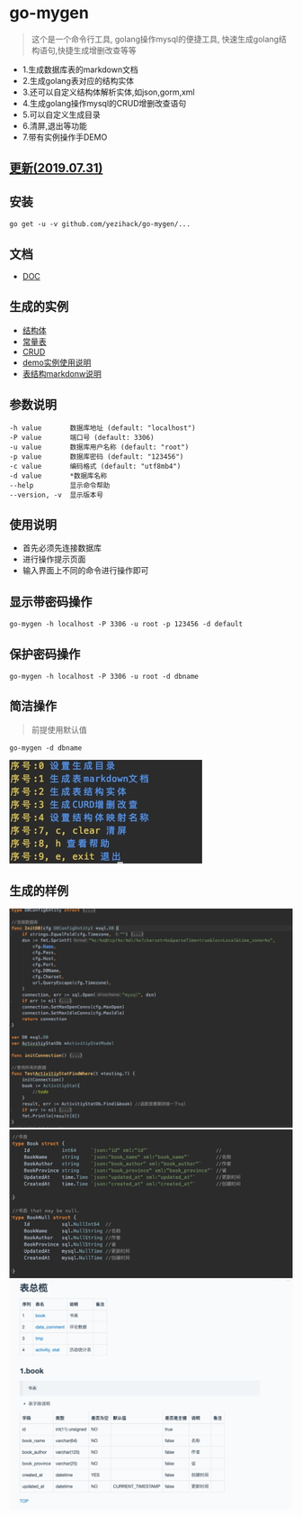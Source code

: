 # go-mygen
> 这个是一个命令行工具,
golang操作mysql的便捷工具, 快速生成golang结构语句,快捷生成增删改查等等


- 1.生成数据库表的markdown文档
- 2.生成golang表对应的结构实体
- 3.还可以自定义结构体解析实体,如json,gorm,xml
- 4.生成golang操作mysql的CRUD增删改查语句
- 5.可以自定义生成目录
- 6.清屏,退出等功能
- 7.带有实例操作手DEMO


## [更新(2019.07.31)](CHANGELOG.md)

## 安装
```
go get -u -v github.com/yezihack/go-mygen/...
```


## 文档
- [DOC](https://godoc.org/github.com/yezihack/go-mygen)


## 生成的实例
- [结构体](example/db_entity.go)
- [常量表](example/table_list.go)
- [CRUD](example/users.go)
- [demo实例使用说明](example/example_test.go)
- [表结构markdonw说明](example/table_info.md)

## 参数说明
```
-h value       数据库地址 (default: "localhost")
-P value       端口号 (default: 3306)
-u value       数据库用户名称 (default: "root")
-p value       数据库密码 (default: "123456")
-c value       编码格式 (default: "utf8mb4")
-d value       *数据库名称
--help         显示命令帮助
--version, -v  显示版本号
```

## 使用说明
- 首先必须先连接数据库
- 进行操作提示页面
- 输入界面上不同的命令进行操作即可

## 显示带密码操作
```
go-mygen -h localhost -P 3306 -u root -p 123456 -d default
```

## 保护密码操作
```
go-mygen -h localhost -P 3306 -u root -d dbname
```

## 简洁操作
> 前提使用默认值
```
go-mygen -d dbname
```





![](pic/gen.jpg)


## 生成的样例
![](pic/gen2.jpg)
![](pic/gen3.jpg)
![](pic/gen4.jpg)

